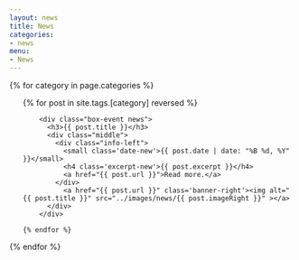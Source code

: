 ```yaml
---
layout: news
title: News
categories: 
- news
menu: 
- News
---
```


{% for category in page.categories %}

  <ul>
    {% for post in site.tags.[category] reversed %}

	    <div class="box-event news">
		  <h3>{{ post.title }}</h3>
		  <div class="middle">
		    <div class="info-left">
		      <small class='date-new'>{{ post.date | date: "%B %d, %Y" }}</small>
		      <h4 class='excerpt-new'>{{ post.excerpt }}</h4>
		      <a href="{{ post.url }}">Read more.</a>
		    </div>
		      <a href="{{ post.url }}" class='banner-right'><img alt="{{ post.title }}" src="../images/news/{{ post.imageRight }}" ></a>
		  </div>
		</div>

    {% endfor %}
  </ul>
{% endfor %}
